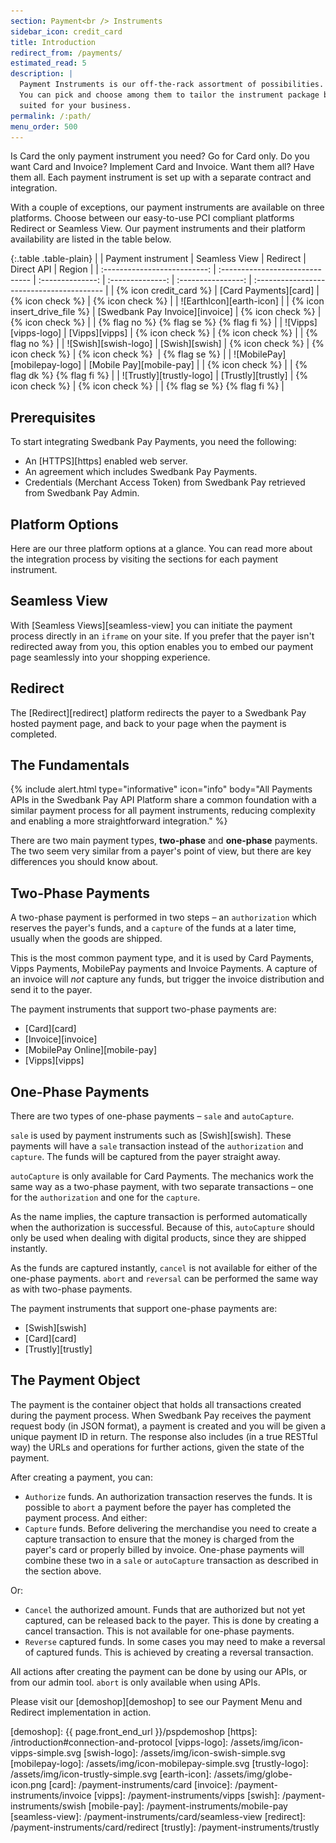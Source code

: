 ```yaml
---
section: Payment<br /> Instruments
sidebar_icon: credit_card
title: Introduction
redirect_from: /payments/
estimated_read: 5
description: |
  Payment Instruments is our off-the-rack assortment of possibilities. Pick the one(s) you like.
  You can pick and choose among them to tailor the instrument package best
  suited for your business.
permalink: /:path/
menu_order: 500
---
```


Is Card the only payment instrument you need? Go for Card only. Do you want Card
and Invoice? Implement Card and Invoice. Want them all? Have them all. Each
payment instrument is set up with a separate contract and integration.

With a couple of exceptions, our payment instruments are available on three
platforms. Choose between our easy-to-use PCI compliant platforms Redirect or
Seamless View. Our payment instruments and their platform availability are
listed in the table below.

{:.table .table-plain}
|                              | Payment instrument              |  Seamless View   |     Redirect     |     Direct API     | Region                                    |
| :--------------------------: | :------------------------------ | :--------------: | :--------------: | :----------------: | :---------------------------------------- |
|    {% icon credit_card %}    | [Card Payments][card]           | {% icon check %} | {% icon check %} |  | ![EarthIcon][earth-icon]                  |
| {% icon insert_drive_file %} | [Swedbank Pay Invoice][invoice] | {% icon check %} | {% icon check %} |                    | {% flag no %} {% flag se %} {% flag fi %} |
|     ![Vipps][vipps-logo]     | [Vipps][vipps]                  | {% icon check %} | {% icon check %} |                    | {% flag no %}                             |
|     ![Swish][swish-logo]     | [Swish][swish]                  | {% icon check %} | {% icon check %} | {% icon check %}  ︎ | {% flag se %}                             |
| ![MobilePay][mobilepay-logo] | [Mobile Pay][mobile-pay]        |                  | {% icon check %} |                    | {% flag dk %} {% flag fi %}               |
|   ![Trustly][trustly-logo]   | [Trustly][trustly]              | {% icon check %} | {% icon check %} |                    | {% flag se %} {% flag fi %}               |

## Prerequisites

To start integrating Swedbank Pay Payments, you need the following:

*   An [HTTPS][https] enabled web server.
*   An agreement which includes Swedbank Pay Payments.
*   Credentials (Merchant Access Token) from Swedbank Pay retrieved from
    Swedbank Pay Admin.

## Platform Options

Here are our three platform options at a glance. You can read more about the
integration process by visiting the sections for each payment instrument.

## Seamless View

With [Seamless Views][seamless-view] you can initiate the payment process
directly in an `iframe` on your site. If you prefer that the payer isn't
redirected away from you, this option enables you to embed our payment page
seamlessly into your shopping experience.

## Redirect

The [Redirect][redirect] platform redirects the payer to a Swedbank Pay hosted
payment page, and back to your page when the payment is completed.

## The Fundamentals

{% include alert.html type="informative"
                      icon="info"
                      body="All Payments APIs in the Swedbank Pay API Platform
                      share a common foundation with a similar payment process
                      for all payment instruments, reducing complexity and
                      enabling a more straightforward integration." %}

There are two main payment types, **two-phase** and **one-phase** payments. The
two seem very similar from a payer's point of view, but there are key
differences you should know about.

## Two-Phase Payments

A two-phase payment is performed in two steps – an `authorization` which
reserves the payer's funds, and a `capture` of the funds at a later time,
usually when the goods are shipped.

This is the most common payment type, and it is used by Card Payments, Vipps
Payments, MobilePay payments and Invoice Payments. A
capture of an invoice will *not* capture any funds, but trigger the invoice
distribution and send it to the payer.

The payment instruments that support two-phase payments are:

*   [Card][card]
*   [Invoice][invoice]
*   [MobilePay Online][mobile-pay]
*   [Vipps][vipps]

## One-Phase Payments

There are two types of one-phase payments – `sale` and `autoCapture`.

`sale` is used by payment instruments such as [Swish][swish].
These payments will have a `sale` transaction instead of the `authorization` and
`capture`. The funds will be captured from the payer straight away.

`autoCapture` is only available for Card Payments. The mechanics work the same
way as a two-phase payment, with two separate transactions – one for the
`authorization` and one for the `capture`.

As the name implies, the capture transaction is performed automatically when the
authorization is successful. Because of this, `autoCapture` should only be used
when dealing with digital products, since they are shipped instantly.

As the funds are captured instantly, `cancel` is not available for either of the
one-phase payments. `abort` and `reversal` can be performed the same way as with
two-phase payments.

The payment instruments that support one-phase payments are:

*   [Swish][swish]
*   [Card][card]
*   [Trustly][trustly]

## The Payment Object

The payment is the container object that holds all transactions
created during the payment process. When Swedbank Pay receives the payment
request body (in JSON format), a payment is created and you will be given a
unique payment ID in return. The response also includes (in a true RESTful way)
the URLs and operations for further actions, given the state of the payment.

After creating a payment, you can:

*   `Authorize` funds. An authorization transaction reserves the funds. It is
    possible to `abort` a payment before the payer has completed the payment
    process. And either:
*   `Capture` funds. Before delivering the merchandise you need to create a
    capture transaction to ensure that the money is charged from the payer's
    card or properly billed by invoice. One-phase payments will combine these
    two in a `sale` or `autoCapture` transaction as described in the section
    above.

Or:

*   `Cancel` the authorized amount. Funds that are authorized but not yet captured,
    can be released back to the payer. This is done by creating a cancel
    transaction. This is not available for one-phase payments.
*   `Reverse` captured funds. In some cases you may need to make a reversal of
    captured funds. This is achieved by creating a reversal transaction.

All actions after creating the payment can be done by using our APIs, or from
our admin tool. `abort` is only available when using APIs.

Please visit our [demoshop][demoshop] to see our Payment Menu and Redirect
implementation in action.

[demoshop]: {{ page.front_end_url }}/pspdemoshop
[https]: /introduction#connection-and-protocol
[vipps-logo]: /assets/img/icon-vipps-simple.svg
[swish-logo]: /assets/img/icon-swish-simple.svg
[mobilepay-logo]: /assets/img/icon-mobilepay-simple.svg
[trustly-logo]: /assets/img/icon-trustly-simple.svg
[earth-icon]: /assets/img/globe-icon.png
[card]: /payment-instruments/card
[invoice]: /payment-instruments/invoice
[vipps]: /payment-instruments/vipps
[swish]: /payment-instruments/swish
[mobile-pay]: /payment-instruments/mobile-pay
[seamless-view]: /payment-instruments/card/seamless-view
[redirect]: /payment-instruments/card/redirect
[trustly]: /payment-instruments/trustly
